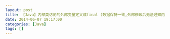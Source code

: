 ```yaml
---
layout: post
title: 【Java】内部类访问的外部变量定义成final (数据保持一致,外部修改后无法通知内部,编译的时候会通过构造方法传进来) Java内部类一般访问不了外部变量
date: 2014-06-07 19:17:00
categories: [Java]
tags: []
---
```

        